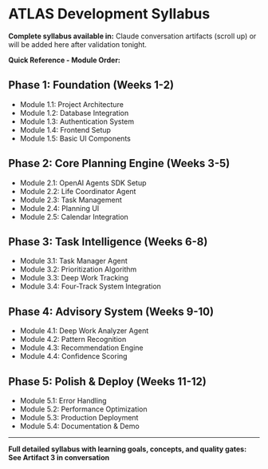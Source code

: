 # ATLAS Development Syllabus

**Complete syllabus available in:** Claude conversation artifacts (scroll up) or will be added here after validation tonight.

**Quick Reference - Module Order:**

## Phase 1: Foundation (Weeks 1-2)
- Module 1.1: Project Architecture
- Module 1.2: Database Integration  
- Module 1.3: Authentication System
- Module 1.4: Frontend Setup
- Module 1.5: Basic UI Components

## Phase 2: Core Planning Engine (Weeks 3-5)
- Module 2.1: OpenAI Agents SDK Setup
- Module 2.2: Life Coordinator Agent
- Module 2.3: Task Management
- Module 2.4: Planning UI
- Module 2.5: Calendar Integration

## Phase 3: Task Intelligence (Weeks 6-8)
- Module 3.1: Task Manager Agent
- Module 3.2: Prioritization Algorithm
- Module 3.3: Deep Work Tracking
- Module 3.4: Four-Track System Integration

## Phase 4: Advisory System (Weeks 9-10)
- Module 4.1: Deep Work Analyzer Agent
- Module 4.2: Pattern Recognition
- Module 4.3: Recommendation Engine
- Module 4.4: Confidence Scoring

## Phase 5: Polish & Deploy (Weeks 11-12)
- Module 5.1: Error Handling
- Module 5.2: Performance Optimization
- Module 5.3: Production Deployment
- Module 5.4: Documentation & Demo

---

**Full detailed syllabus with learning goals, concepts, and quality gates: See Artifact 3 in conversation**